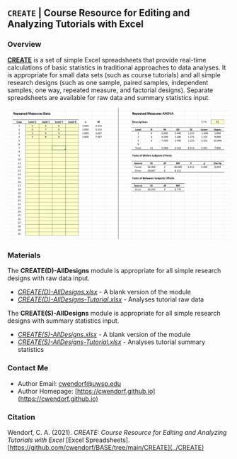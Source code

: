 ## `CREATE` | Course Resource for Editing and Analyzing Tutorials with Excel

### Overview

[**CREATE**](../CREATE) is a set of simple Excel spreadsheets that provide real-time calculations of basic statistics in traditional approaches to data analyses. It is appropriate for small data sets (such as course tutorials) and all simple research designs (such as one sample, paired samples, independent samples, one way, repeated measure, and factorial designs). Separate spreadsheets are available for raw data and summary statistics input.

<p align="center"><kbd><img src="CREATE.jpg"></kbd></p>

### Materials

The **CREATE(D)-AllDesigns** module is appropriate for all simple research designs with raw data input.

- [*CREATE(D)-AllDesigns.xlsx*](./CREATE(D)-AllDesigns.xlsx) - A blank version of the module
- [*CREATE(D)-AllDesigns-Tutorial.xlsx*](./CREATE(D)-AllDesigns-Tutorial.xlsx) - Analyses tutorial raw data

The **CREATE(S)-AllDesigns** module is appropriate for all simple research designs with summary statistics input.

- [*CREATE(S)-AllDesigns.xlsx*](./CREATE(S)-AllDesigns.xlsx) - A blank version of the module
- [*CREATE(S)-AllDesigns-Tutorial.xlsx*](./CREATE(S)-AllDesigns-Tutorial.xlsx) - Analyses tutorial summary statistics

### Contact Me
 
- Author Email: [cwendorf@uwsp.edu](mailto:cwendorf@uwsp.edu)
- Author Homepage: [https://cwendorf.github.io](https://cwendorf.github.io)

### Citation

Wendorf, C. A. (2021). _CREATE: Course Resource for Editing and Analyzing Tutorials with Excel_ [Excel Spreadsheets]. [https://github.com/cwendorf/BASE/tree/main/CREATE](../CREATE)
